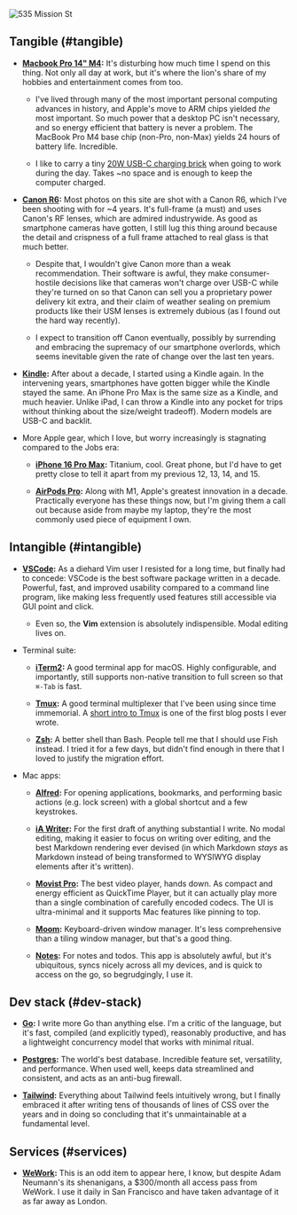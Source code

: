 <div class="my-16
            ml-[calc(-1rem)] mr-[calc(-1rem)] w-[calc(100%+2rem)]
            lg:mr-[calc(-1rem-75px)] lg:ml-[calc(-1rem-75px)] lg:w-[calc(100%+2rem+2*75px)]
            xl:mr-[calc(-1rem-150px)] xl:ml-[calc(-1rem-150px)] xl:w-[calc(100%+2rem+2*150px)]
            ">
    <img src="/photographs/sequences/073_large.jpg" alt="535 Mission St" class="lg:rounded-lg w-full">
</div>

<!--
<div class="no-prose">

<ul class="flex list-inside list-none not-prose p-0">
    <li class="font-sans not-prose pl-0 pr-3">Nav &rt;&rt;</li>
    <li class="font-bold font-sans not-prose pl-0 pr-3"><a href="#tangible" class="border-b-[1px] border-slate-500">Tangible</a>
    <li class="font-bold font-sans not-prose pl-0 pr-3"><a href="#intangible" class="border-b-[1px] border-slate-500">Intangible</a>
    <li class="font-bold font-sans not-prose pl-0 pr-3"><a href="#dev-stack" class="border-b-[1px] border-slate-500">Dev stack</a>
    <li class="font-bold font-sans not-prose pl-0 pr-3"><a href="#services" class="border-b-[1px] border-slate-500">Services</a>
</ul>

</div>
-->

## Tangible (#tangible)

* **<span id="macbook-pro">[Macbook Pro 14" M4](#macbook-air):</span>** It's disturbing how much time I spend on this thing. Not only all day at work, but it's where the lion's share of my hobbies and entertainment comes from too. 

    * I've lived through many of the most important personal computing advances in history, and Apple's move to ARM chips yielded _the_ most important. So much power that a desktop PC isn't necessary, and so energy efficient that battery is never a problem. The MacBook Pro M4 base chip (non-Pro, non-Max) yields 24 hours of battery life. Incredible.

    * I like to carry a tiny [20W USB-C charging brick](https://www.apple.com/shop/product/MHJA3AM/A/20w-usb-c-power-adapter) when going to work during the day. Takes ~no space and is enough to keep the computer charged.

* **<span id="canon-r6">[Canon R6](#canon-r6):</span>** Most photos on this site are shot with a Canon R6, which I've been shooting with for ~4 years. It's full-frame (a must) and uses Canon's RF lenses, which are admired industrywide. As good as smartphone cameras have gotten, I still lug this thing around because the detail and crispness of a full frame attached to real glass is that much better.

    * Despite that, I wouldn't give Canon more than a weak recommendation. Their software is awful, they make consumer-hostile decisions like that cameras won't charge over USB-C while they're turned on so that Canon can sell you a proprietary power delivery kit extra, and their claim of weather sealing on premium products like their USM lenses is extremely dubious (as I found out the hard way recently).

    * I expect to transition off Canon eventually, possibly by surrending and embracing the supremacy of our smartphone overlords, which seems inevitable given the rate of change over the last ten years.

* **<span id="kindle">[Kindle](#kindle):</span>** After about a decade, I started using a Kindle again. In the intervening years, smartphones have gotten bigger while the Kindle stayed the same. An iPhone Pro Max is the same size as a Kindle, and much heavier. Unlike iPad, I can throw a Kindle into any pocket for trips without thinking about the size/weight tradeoff). Modern models are USB-C and backlit.

* More Apple gear, which I love, but worry increasingly is stagnating compared to the Jobs era:

    * **<span id="iphone">[iPhone 16 Pro Max](#iphone):</span>**  Titanium, cool. Great phone, but I'd have to get pretty close to tell it apart from my previous 12, 13, 14, and 15.

    * **<span id="airpods-pro">[AirPods Pro](#airpods-pro):</span>**  Along with M1, Apple's greatest innovation in a decade. Practically everyone has these things now, but I'm giving them a call out because aside from maybe my laptop, they're the most commonly used piece of equipment I own.

## Intangible (#intangible)

* **<span id="vscode">[VSCode](#vscode):</span>** As a diehard Vim user I resisted for a long time, but finally had to concede: VSCode is the best software package written in a decade. Powerful, fast, and improved usability compared to a command line program, like making less frequently used features still accessible via GUI point and click.

    * Even so, the **Vim** extension is absolutely indispensible. Modal editing lives on.

* Terminal suite:

    * **<span id="iterm2">[iTerm2](#iterm2):</span>** A good terminal app for macOS. Highly configurable, and importantly, still supports non-native transition to full screen so that `⌘-Tab` is fast.

    * **<span id="tmux">[Tmux](#tmux):</span>** A good terminal multiplexer that I've been using since time immemorial. A [short intro to Tmux](https://mutelight.org/practical-tmux) is one of the first blog posts I ever wrote.

    * **<span id="zsh">[Zsh](#zsh):</span>** A better shell than Bash. People tell me that I should use Fish instead. I tried it for a few days, but didn't find enough in there that I loved to justify the migration effort.

* Mac apps:

    * **<span id="alfred">[Alfred](#alfred):</span>** For opening applications, bookmarks, and performing basic actions (e.g. lock screen) with a global shortcut and a few keystrokes.

    * **<span id="ia-writer">[iA Writer](#ia-writer):</span>** For the first draft of anything substantial I write. No modal editing, making it easier to focus on writing over editing, and the best Markdown rendering ever devised (in which Markdown _stays_ as Markdown instead of being transformed to WYSIWYG display elements after it's written).

    * **<span id="movist-pro">[Movist Pro](#movist-pro):</span>** The best video player, hands down. As compact and energy efficient as QuickTime Player, but it can actually play more than a single combination of carefully encoded codecs. The UI is ultra-minimal and it supports Mac features like pinning to top.

    * **<span id="moom">[Moom](#moom):</span>** Keyboard-driven window manager. It's less comprehensive than a tiling window manager, but that's a good thing.

    * **<span id="notes">[Notes](#notes):</span>** For notes and todos. This app is absolutely awful, but it's ubiquitous, syncs nicely across all my devices, and is quick to access on the go, so begrudgingly, I use it.

## Dev stack (#dev-stack)

* **<span id="go">[Go](#go):</span>** I write more Go than anything else. I'm a critic of the language, but it's fast, compiled (and explicitly typed), reasonably productive, and has a lightweight concurrency model that works with minimal ritual.

* **<span id="postgres">[Postgres](#postgres):</span>** The world's best database. Incredible feature set, versatility, and performance. When used well, keeps data streamlined and consistent, and acts as an anti-bug firewall.

* **<span id="tailwind">[Tailwind](#tailwind):</span>** Everything about Tailwind feels intuitively wrong, but I finally embraced it after writing tens of thousands of lines of CSS over the years and in doing so concluding that it's unmaintainable at a fundamental level.

## Services (#services)

* **<span id="wework">[WeWork](#wework):</span>** This is an odd item to appear here, I know, but despite Adam Neumann's its shenanigans, a $300/month all access pass from WeWork. I use it daily in San Francisco and have taken advantage of it as far away as London.